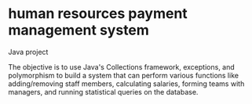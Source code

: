 # human resources payment management system
Java project         


The objective is to use Java's Collections framework, exceptions, and polymorphism to build a system that can perform various functions like adding/removing staff members, calculating salaries, forming teams with managers, and running statistical queries on the database.
